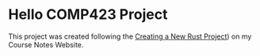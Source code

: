 # Hello COMP423 Project

This project was created following the [Creating a New Rust Project](https://mbclark37.github.io/comp423-course-notes/tutorials/rust-setup/)) on my Course Notes Website.
